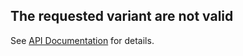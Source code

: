 ## __The requested variant are not valid__

See [API Documentation](../api-documentation.md) for details. 